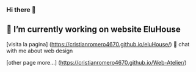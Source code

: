 ### Hi there 👋
## 🔭 I’m currently working on website EluHouse

[visita la pagina] (https://cristianromero4670.github.io/eluHouse/)
💬 chat with me about web design

[other page more...] (https://cristianromero4670.github.io/Web-Atelier/)

<!--
**cristianromero4670/cristianromero4670** is a ✨ _special_ ✨ repository because its `README.md` (this file) appears on your GitHub profile.

Here are some ideas to get you started:

- 🔭 I’m currently working on ...
- 🌱 I’m currently learning ...
- 👯 I’m looking to collaborate on ...
- 🤔 I’m looking for help with ...
- 💬 Ask me about ...
- 📫 How to reach me: ...
- 😄 Pronouns: ...
- ⚡ Fun fact: ...
-->
